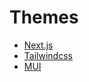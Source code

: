 # Themes

- [Next.js](https://nextjs.org)
- [Tailwindcss](https://talwindcss.com)
- [MUI](https://mui.com)
